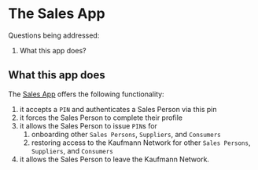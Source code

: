 # The Sales App

Questions being addressed:

1. What this app does?

## What this app does

The [Sales App](SalesApp.md) offers the following functionality:

1. it accepts a `PIN` and authenticates a Sales Person via this pin
2. it forces the Sales Person to complete their profile
3. it allows the Sales Person to issue `PIN`s for 
   1. onboarding other `Sales Persons`, `Suppliers`, and `Consumers`
   2. restoring access to the Kaufmann Network for other `Sales Persons`, `Suppliers`, and `Consumers`
4. it allows the Sales Person to leave the Kaufmann Network.
